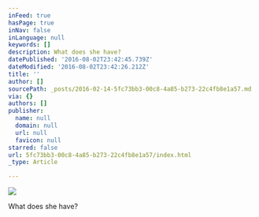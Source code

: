```yaml
---
inFeed: true
hasPage: true
inNav: false
inLanguage: null
keywords: []
description: What does she have?
datePublished: '2016-08-02T23:42:45.739Z'
dateModified: '2016-08-02T23:42:26.212Z'
title: ''
author: []
sourcePath: _posts/2016-02-14-5fc73bb3-00c8-4a85-b273-22c4fb8e1a57.md
via: {}
authors: []
publisher:
  name: null
  domain: null
  url: null
  favicon: null
starred: false
url: 5fc73bb3-00c8-4a85-b273-22c4fb8e1a57/index.html
_type: Article

---
```

![](https://the-grid-user-content.s3-us-west-2.amazonaws.com/ea9938f0-bb02-45fd-8f0e-2c4587c3ae23.jpg)

What does she have?